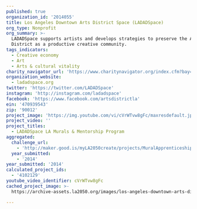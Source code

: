 ```yaml
---
published: true
organization_id: '2014055'
title: Los Angeles Downtown Arts District Space (LADADSpace)
org_type: Nonprofit
org_summary: >-
  LADADSpace supports artists and develops strategies to preserve the Arts
  District as a productive creative community.
tags_indicators:
  - Creative economy
  - Art
  - Arts & cultural vitality
charity_navigator_url: 'https://www.charitynavigator.org/index.cfm?bay=search.profile&ein=470939543'
organization_website:
  - ladadspace.org
twitter: 'https://twitter.com/LADADSpace'
instagram: 'http://instagram.com/ladadspace'
facebook: 'https://www.facebook.com/artsdistrictla'
ein: '470939543'
zip: '90012'
project_image: 'https://img.youtube.com/vi/cVrWTvw8gFc/maxresdefault.jpg'
project_video: ''
project_titles:
  - LADADSpace LA Murals & Mentorship Program
aggregated:
  challenge_url:
    - 'http://maker.good.is/myLA2050create/projects/MuralApprenticeship.html'
  year_submitted:
    - '2014'
year_submitted: '2014'
calculated_project_ids:
  - '4102129'
youtube_video_identifier: cVrWTvw8gFc
cached_project_image: >-
  https://archive-assets.la2050.org/images/los-angeles-downtown-arts-district-space-ladadspace/img.youtube.com/vi/cVrWTvw8gFc/maxresdefault.jpg

---
```

